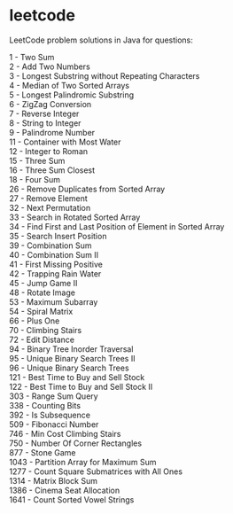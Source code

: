 # leetcode
LeetCode problem solutions in Java for questions:

1 - Two Sum<br>
2 - Add Two Numbers<br>
3 - Longest Substring without Repeating Characters<br>
4 - Median of Two Sorted Arrays<br>
5 - Longest Palindromic Substring<br>
6 - ZigZag Conversion<br>
7 - Reverse Integer<br>
8 - String to Integer<br>
9 - Palindrome Number<br>
11 - Container with Most Water<br>
12 - Integer to Roman<br>
15 - Three Sum<br>
16 - Three Sum Closest<br>
18 - Four Sum<br>
26 - Remove Duplicates from Sorted Array<br>
27 - Remove Element<br>
32 - Next Permutation<br>
33 - Search in Rotated Sorted Array<br>
34 - Find First and Last Position of Element in Sorted Array<br>
35 - Search Insert Position<br>
39 - Combination Sum<br>
40 - Combination Sum II<br>
41 - First Missing Positive<br>
42 - Trapping Rain Water<br>
45 - Jump Game II<br>
48 - Rotate Image<br>
53 - Maximum Subarray<br>
54 - Spiral Matrix<br>
66 - Plus One<br>
70 - Climbing Stairs<br>
72 - Edit Distance<br>
94 - Binary Tree Inorder Traversal<br>
95 - Unique Binary Search Trees II<br>
96 - Unique Binary Search Trees<br>
121 - Best Time to Buy and Sell Stock<br>
122 - Best Time to Buy and Sell Stock II<br>
303 - Range Sum Query<br>
338 - Counting Bits<br>
392 - Is Subsequence<br>
509 - Fibonacci Number<br>
746 - Min Cost Climbing Stairs<br>
750 - Number Of Corner Rectangles<br>
877 - Stone Game<br>
1043 - Partition Array for Maximum Sum<br>
1277 - Count Square Submatrices with All Ones<br>
1314 - Matrix Block Sum<br>
1386 - Cinema Seat Allocation<br>
1641 - Count Sorted Vowel Strings